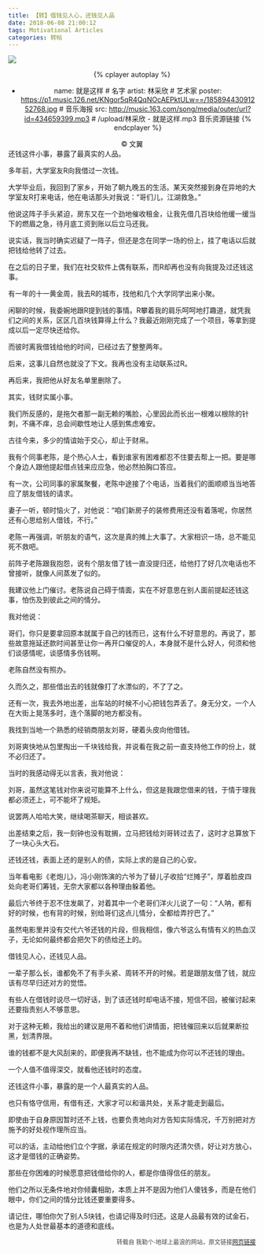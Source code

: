 ```yaml
---
title: 【转】借钱见人心，还钱见人品
date: 2018-06-08 21:00:12
tags: Motivational Articles
categories: 转帖
---
```

<img src="https://wx4.sinaimg.cn/large/4c929964ly1fr539gzlycj20d208ggpd.jpg"></img><!--more--><!--iframe frameborder="no" border="0" marginwidth="0" marginheight="0" width=330 height=86 src="https://music.163.com/outchain/player?type=2&id=434659399&auto=1&height=66"></iframe--><center>
{% cplayer autoplay %}
- name: 就是这样 # 名字
  artist: 林采欣 # 艺术家
  poster: https://p1.music.126.net/KNgor5qR4QqNOcAEPktULw==/18589443091252768.jpg # 音乐海报
  src: http://music.163.com/song/media/outer/url?id=434659399.mp3     # /upload/林采欣 - 就是这样.mp3  音乐资源链接
{% endcplayer %}</center>
<center>© 文翼</center>
还钱这件小事，暴露了最真实的人品。

多年前，大学室友R向我借过一次钱。

大学毕业后，我回到了家乡，开始了朝九晚五的生活。某天突然接到身在异地的大学室友R打来电话，他在电话那头对我说：“哥们儿，江湖救急。”

他说这阵子手头紧迫，房东又在一个劲地催收租金，让我先借几百块给他缓一缓当下的燃眉之急，待月底工资到账以后立马还我。

说实话，我当时确实迟疑了一阵子，但还是念在同学一场的份上，挂了电话以后就把钱给他转了过去。

在之后的日子里，我们在社交软件上偶有联系，而R却再也没有向我提及过还钱这事。

有一年的十一黄金周，我去R的城市，找他和几个大学同学出来小聚。

闲聊的时候，我委婉地跟R提到钱的事情。R攀着我的肩乐呵呵地打趣道，就凭我们之间的关系，区区几百块钱算得上什么？我最近刚刚完成了一个项目，等拿到提成以后一定尽快还给你。

而彼时离我借钱给他的时间，已经过去了整整两年。

后来，这事儿自然也就没了下文。我再也没有主动联系过R。

再后来，我把他从好友名单里删除了。

其实，钱财实属小事。

我们所反感的，是拖欠者那一副无赖的嘴脸，心里因此而长出一根难以根除的针刺，不痛不痒，总会间歇性地让人感到焦虑难安。

古往今来，多少的情谊始于交心，却止于财帛。

我有个同事老陈，是个热心人士，看到谁家有困难都忍不住要去帮上一把。要是哪个身边人跟他提起借点钱来应应急，他必然拍胸口答应。

有一次，公司同事的家属聚餐，老陈中途接了个电话，当着我们的面顺顺当当地答应了朋友借钱的请求。

妻子一听，顿时恼火了，对他说：“咱们新房子的装修费用还没有着落呢，你居然还有心思给别人借钱，不行。”

老陈一再强调，听朋友的语气，这次是真的摊上大事了。大家相识一场，总不能见死不救吧。

前阵子老陈跟我抱怨，说有个朋友借了钱一直没提归还，给他打了好几次电话也不曾接听，就像人间蒸发了似的。

我建议他上门催讨。老陈说自己碍于情面，实在不好意思在别人面前提起还钱这事，怕伤及到彼此之间的情分。

我对他说：

哥们，你只是要拿回原本就属于自己的钱而已，这有什么不好意思的。再说了，那些故意拖延还款时间甚至让你一再开口催促的人，本身就不是什么好人，何须和他们谈感情呢，谈感情多伤钱啊。

老陈自然没有照办。

久而久之，那些借出去的钱就像打了水漂似的，不了了之。

还有一次，我去外地出差，出车站的时候不小心把钱包弄丢了。身无分文，一个人在大街上晃荡多时，连个落脚的地方都没有。

我找到当地一个熟悉的经销商朋友刘哥，硬着头皮向他借钱。

刘哥爽快地从包里掏出一千块钱给我，并说看在我之前一直支持他工作的份上，就不必归还了。

当时的我感动得无以言表，我对他说：

刘哥，虽然这笔钱对你来说可能算不上什么，但这是我跟您借来的钱，于情于理我都必须还上，可不能坏了规矩。

说罢两人哈哈大笑，继续喝茶聊天，相谈甚欢。

出差结束之后，我一刻钟也没有耽搁，立马把钱给刘哥转过去了，这时才总算放下了一块心头大石。

还钱还钱，表面上还的是别人的债，实际上求的是自己的心安。

当年看电影《老炮儿》，冯小刚饰演的六爷为了替儿子收拾“烂摊子”，厚着脸皮四处向老哥们筹钱，无奈大家都以各种理由躲着他。

最后六爷终于忍不住发飙了，对着其中一个老哥们洋火儿说了一句：“人呐，都有好的时候，也有背的时候，别给哥们这点儿情分，全都给弄拧巴了。”

虽然电影里并没有交代六爷还钱的片段，但我相信，像六爷这么有情有义的热血汉子，无论如何最终都会把欠下的债给还上的。

借钱见人心，还钱见人品。

一辈子那么长，谁都免不了有手头紧、周转不开的时候。若是跟朋友借了钱，就应该有尽早归还对方的觉悟。

有些人在借钱时说尽一切好话，到了该还钱时却电话不接，短信不回，被催讨起来还要指责别人不够意思。

对于这种无赖，我给出的建议是用不着和他们讲情面，把钱催回来以后就果断拉黑，划清界限。

谁的钱都不是大风刮来的，即便我再不缺钱，也不能成为你可以不还钱的理由。

一个人值不值得深交，就看他还钱时的态度。

还钱这件小事，暴露的是一个人最真实的人品。

也只有恪守信用，有借有还，大家才可以和谐共处，关系才能走到最后。

即使由于自身原因暂时还不上钱，也要负责地向对方告知实际情况，千万别把对方施予的好处视作理所应当。

可以的话，主动给他们立个字据，承诺在规定的时限内还清欠债，好让对方放心，这才是借钱的正确姿势。

那些在你困难的时候愿意把钱借给你的人，都是你值得信任的朋友。

他们之所以无条件地对你倾囊相助，本质上并不是因为他们人傻钱多，而是在他们眼中，你们之间的情分比钱还要重要得多。

请记住，哪怕你欠了别人5块钱，也请记得及时归还。这是人品最有效的试金石，也是为人处世最基本的道德和底线。
<p style="box-sizing: border-box; margin-top: 0px; margin-bottom: 26px; color: rgb(68, 68, 68); font-family: &quot;KaiTi&quot;, &quot;Helvetica Neue&quot;, Helvetica, Arial, sans-serif; text-align: right;"><span style="font-size: 12px;">转载自 我勒个-地球上最浪的网站，原文链接<a href="https://www.wolege.com/684.htm" target="_blank" class="link link-normal">网页链接</a></span></p>